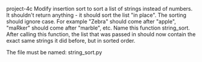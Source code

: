 project-4c
Modify insertion sort to sort a list of strings instead of numbers. It shouldn't return anything - it should sort the list "in place". The sorting should ignore case. For example "Zebra" should come after "apple", "maRker" should come after "marble", etc. Name this function string_sort. After calling this function, the list that was passed in should now contain the exact same strings it did before, but in sorted order.

The file must be named: string_sort.py
